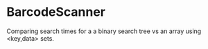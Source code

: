 # BarcodeScanner
Comparing search times for a a binary search tree vs an array using &lt;key,data> sets.
